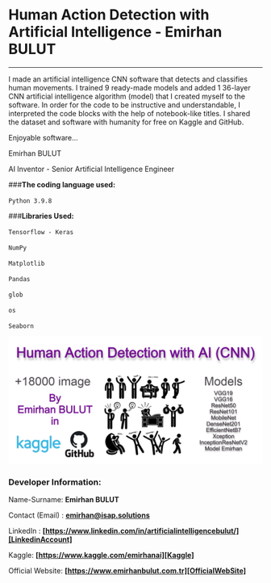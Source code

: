 # Human Action Detection with Artificial Intelligence - Emirhan BULUT

---
I made an artificial intelligence CNN software that detects and classifies human movements. I trained 9 ready-made models and added 1 36-layer CNN artificial intelligence algorithm (model) that I created myself to the software. In order for the code to be instructive and understandable, I interpreted the code blocks with the help of notebook-like titles. I shared the dataset and software with humanity for free on Kaggle and GitHub.

Enjoyable software...

Emirhan BULUT

AI Inventor - Senior Artificial Intelligence Engineer


###**The coding language used:**

`Python 3.9.8`

###**Libraries Used:**

`Tensorflow - Keras`

`NumPy`

`Matplotlib`

`Pandas`

`glob`

`os`

`Seaborn`

<img src="https://github.com/emirhanai/Human-Action-Detection-with-Artificial-Intelligence/blob/main/Human%20Action%20Detection%20with%20Artificial%20Intelligence.png?raw=true" alt="Human Action Detection with Artificial Intelligence - Emirhan BULUT">
     
### **Developer Information:**

Name-Surname: **Emirhan BULUT**

Contact (Email) : **emirhan@isap.solutions**

LinkedIn : **[https://www.linkedin.com/in/artificialintelligencebulut/][LinkedinAccount]**

[LinkedinAccount]: https://www.linkedin.com/in/artificialintelligencebulut/

Kaggle: **[https://www.kaggle.com/emirhanai][Kaggle]**

Official Website: **[https://www.emirhanbulut.com.tr][OfficialWebSite]**

[Kaggle]: https://www.kaggle.com/emirhanai

[OfficialWebSite]: https://www.emirhanbulut.com.tr
